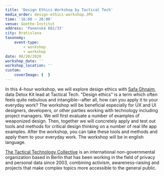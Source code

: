 ```yaml
---
title: 'Design Ethics Workshop by Tactical Tech'
media_order: design-ethics-workshop.JPG
time: '16:00 – 20:00'
venue: Goethe-Institut
address: 'Panenská 682/33'
city: Bratislava
taxonomy:
    event-type:
        - workshop
        - workshop
date: 08/20/2020
workshop_date: ''
workshop_location: ''
custom:
    coverImage: {  }
---
```


In this 4-hour workshop, we will explore design ethics with [Safa Ghnaim](https://sensorium.is/speakers/tactical-tech), data Detox Kit lead at Tactical Tech. "Design ethics" is a term which often feels quite nebulous and intangible--after all, how can you apply it to your everyday work? The workshop will be beneficial especially for UX and UI designers, developers, or other parties working with technology including project managers. We will first evaluate a number of examples of weaponized design. Then, together we will concretely apply and test out tools and methods for critical design thinking on a number of real life app examples. After the workshop, you can take these tools and methods and apply them to your everyday work. The workshop will be in english language.

[The Tactical Technology Collective](https://sensorium.is/speakers/04.alistair-alexander) is an international non-governmental organization based in Berlin that has been working in the field of privacy and personal data since 2003, combining activism, awareness-raising and projects that make complex topics more accessible to the general public.
